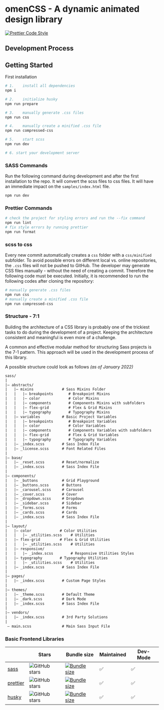 # omenCSS - A dynamic animated design library

[![Prettier Code Style](https://github.com/Se-Gl/omencss/actions/workflows/prettier.yml/badge.svg)](https://github.com/Se-Gl/omencss/actions/workflows/prettier.yml)

## Development Process

## Getting Started

First installation

```bash
# 1.    install all dependencies
npm i

# 2.    initialize husky
npm run prepare

# 3.    manually generate .css files
npm run css

# 4.    manually create a minified .css file
npm run compressed-css

# 5.    start scss
npm run dev

# 6. start your development server
```

### SASS Commands

Run the following command during development and after the first installation to the repo. It will convert the scss files to css files. It will have an immediate impact on the `samples/index.html` file.

```bash
npm run dev
```

### Prettier Commands

```bash
# check the project for styling errors and run the --fix command
npm run lint
# fix style errors by running prettier
npm run format
```

### scss to css

Every new commit automatically creates a `css` folder with a `css/minified` subfolder. To avoid possible errors on different local vs. online repositories, the `.css` files will not be pushed to GitHub. The developer may generate CSS files manually - without the need of creating a commit. Therefore the following code must be executed. Initially, it is recommended to run the following codes after cloning the repository:

```bash
# manually generate .css files
npm run css
# manually create a minified .css file
npm run compressed-css
```

### Structure - 7:1

Building the architecture of a CSS library is probably one of the trickiest tasks to do during the development of a project. Keeping the architecture consistent and meaningful is even more of a challenge.

A common and effective modular method for structuring Sass projects is the 7-1 pattern. This approach will be used in the development process of this library.

A possible structure could look as follows _(as of January 2022)_

```txt
sass/
|
|– abstracts/
|   |– mixins             # Sass Mixins Folder
|   |   |– breakpoints       # Breakpoint Mixins
|   |   |– color             # Color Mixins
|   |   |– components        # Components Mixins with subfolders
|   |   |– flex-grid         # Flex & Grid Mixins
|   |   |– typography        # Typography Mixins
|   |– variables          # Basic Project Variables
|   |   |– breakpoints       # Breakpoint Variables
|   |   |– color             # Color Variables
|   |   |– components        # Components Variables with subfolders
|   |   |– flex-grid         # Flex & Grid Variables
|   |   |– typography        # Typography Variables
|   |– _index.scss        # Sass Index File
|   |– _license.scss      # Font Related Files
|
|– base/
|   |– _reset.scss        # Reset/normalize
|   |– _index.scss        # Sass Index File
|
|– components/
|   |– _buttons           # Grid Playground
|   |– _buttons.scss      # Buttons
|   |– _carousel.scss     # Carousel
|   |– _cover.scss        # Cover
|   |– _dropdown.scss     # Dropdown
|   |– _sidebar.scss      # Sidebar
|   |– _forms.scss        # Forms
|   |– _cards.scss        # Cards
|   |– _index.scss        # Sass Index File
|
|– layout/
|   |– color             # Color Utilities
|   |   |– _utilities.scss    # Utilities
|   |– flex-grid         # Flex & Grid Utilities
|   |   |– _utilities.scss    # Utilities
|   |– responsive/
|   |   |– _index.scss        # Responsive Utilities Styles
|   |– typography        # Typography Utilities
|   |   |– _utilities.scss    # Utilities
|   |– _index.scss        # Sass Index File
|
|– pages/
|   |– _index.scss        # Custom Page Styles
|
|– themes/
|   |– _theme.scss        # Default Theme
|   |– _dark.scss         # Dark Mode
|   |– _index.scss        # Sass Index File
|
|– vendors/
|   |– _index.scss        # 3rd Party Solutions
|
 – main.scss              # Main Sass Input File
```

### Basic Frontend Libraries

|                                                    | Stars                                                                                         | Bundle size                                                                                                                      | Maintained | Dev- Mode |
| -------------------------------------------------- | --------------------------------------------------------------------------------------------- | -------------------------------------------------------------------------------------------------------------------------------- | ---------- | --------- |
| [sass](https://www.npmjs.com/package/sass)         | ![GitHub stars](https://img.shields.io/github/stars/sass/dart-sass.svg?label=%F0%9F%8C%9F)    | [![Bundle size](https://badgen.net/bundlephobia/minzip/sass/?label=%F0%9F%92%BE)](https://bundlephobia.com/result?p=sass)        | ✅         | ✅        |
| [prettier](https://www.npmjs.com/package/prettier) | ![GitHub stars](https://img.shields.io/github/stars/prettier/prettier.svg?label=%F0%9F%8C%9F) | [![Bundle size](https://badgen.net/bundlephobia/minzip/prettier/?label=%F0%9F%92%BE)](https://bundlephobia.com/package/prettier) | ✅         | ✅        |
| [husky](https://www.npmjs.com/package/husky)       | ![GitHub stars](https://img.shields.io/github/stars/typicode/husky.svg?label=%F0%9F%8C%9F)    | [![Bundle size](https://badgen.net/bundlephobia/minzip/husky/?label=%F0%9F%92%BE)](https://bundlephobia.com/package/husky)       | ✅         | ✅        |
